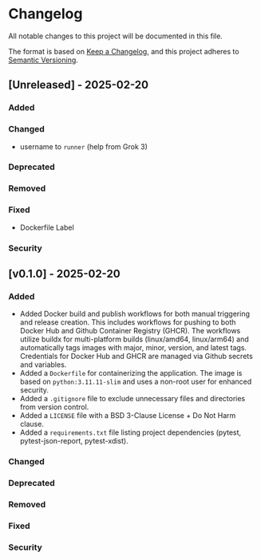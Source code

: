 # Changelog
All notable changes to this project will be documented in this file.

The format is based on [Keep a Changelog](https://keepachangelog.com/en/1.0.0/),
and this project adheres to [Semantic Versioning](https://semver.org/spec/v2.0.0.html).

## [Unreleased] - 2025-02-20

### Added


### Changed

* username to `runner` (help from Grok 3)


### Deprecated


### Removed


### Fixed

* Dockerfile Label

### Security


## [v0.1.0] - 2025-02-20

### Added
* Added Docker build and publish workflows for both manual triggering and release creation.  This includes workflows for pushing to both Docker Hub and Github Container Registry (GHCR).  The workflows utilize buildx for multi-platform builds (linux/amd64, linux/arm64) and automatically tags images with major, minor, version, and latest tags.  Credentials for Docker Hub and GHCR are managed via Github secrets and variables.
* Added a `Dockerfile` for containerizing the application. The image is based on `python:3.11.11-slim` and uses a non-root user for enhanced security.
* Added a `.gitignore` file to exclude unnecessary files and directories from version control.
* Added a `LICENSE` file with a BSD 3-Clause License + Do Not Harm clause.
* Added a `requirements.txt` file listing project dependencies (pytest, pytest-json-report, pytest-xdist).


### Changed


### Deprecated


### Removed


### Fixed


### Security
